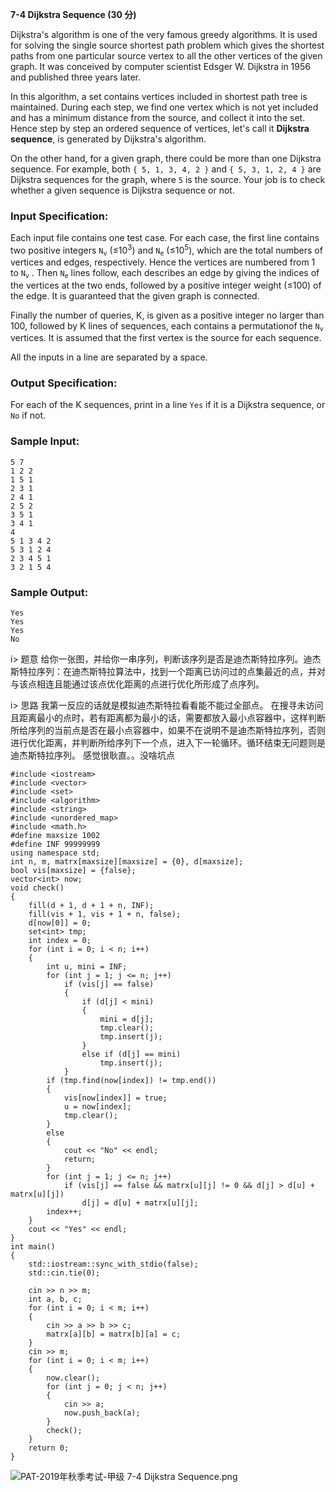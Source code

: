 **7-4 Dijkstra Sequence (30 分)**


Dijkstra's algorithm is one of the very famous greedy algorithms. It is used for solving the single source shortest path problem which gives the shortest paths from one particular source vertex to all the other vertices of the given graph. It was conceived by computer scientist Edsger W. Dijkstra in 1956 and published three years later.

In this algorithm, a set contains vertices included in shortest path tree is maintained. During each step, we find one vertex which is not yet included and has a minimum distance from the source, and collect it into the set. Hence step by step an ordered sequence of vertices, let's call it **Dijkstra sequence**, is generated by Dijkstra's algorithm.

On the other hand, for a given graph, there could be more than one Dijkstra sequence. For example, both `{ 5, 1, 3, 4, 2 }` and `{ 5, 3, 1, 2, 4 }` are Dijkstra sequences for the graph, where `5` is the source. Your job is to check whether a given sequence is Dijkstra sequence or not.

### Input Specification:
Each input file contains one test case. For each case, the first line contains two positive integers <code>N<sub>v</sub></code> (≤10<sup>3</sup>) and <code>N<sub>e</sub></code> (≤10<sup>5</sup>), which are the total numbers of vertices and edges, respectively. Hence the vertices are numbered from 1 to <code>N<sub>v</sub></code> .
Then <code>N​<sub>e</sub></code> lines follow, each describes an edge by giving the indices of the vertices at the two ends, followed by a positive integer weight (≤100) of the edge. It is guaranteed that the given graph is connected.

Finally the number of queries, K, is given as a positive integer no larger than 100, followed by K lines of sequences, each contains a permutationof the <code>N<sub>v</sub></code> vertices. It is assumed that the first vertex is the source for each sequence.

All the inputs in a line are separated by a space.

### Output Specification:
For each of the K sequences, print in a line `Yes` if it is a Dijkstra sequence, or `No` if not.

### Sample Input:
```
5 7
1 2 2
1 5 1
2 3 1
2 4 1
2 5 2
3 5 1
3 4 1
4
5 1 3 4 2
5 3 1 2 4
2 3 4 5 1
3 2 1 5 4
```
### Sample Output:
```
Yes
Yes
Yes
No
```

i> 题意
给你一张图，并给你一串序列，判断该序列是否是迪杰斯特拉序列。迪杰斯特拉序列：在迪杰斯特拉算法中，找到一个距离已访问过的点集最近的点，并对与该点相连且能通过该点优化距离的点进行优化所形成了点序列。

i> 思路
我第一反应的话就是模拟迪杰斯特拉看看能不能过全部点。
在搜寻未访问且距离最小的点时，若有距离都为最小的话，需要都放入最小点容器中，这样判断所给序列的当前点是否在最小点容器中，如果不在说明不是迪杰斯特拉序列，否则进行优化距离，并判断所给序列下一个点，进入下一轮循环。循环结束无问题则是迪杰斯特拉序列。
感觉很耿直。。没啥坑点

```
#include <iostream>
#include <vector>
#include <set>
#include <algorithm>
#include <string>
#include <unordered_map>
#include <math.h>
#define maxsize 1002
#define INF 99999999
using namespace std;
int n, m, matrx[maxsize][maxsize] = {0}, d[maxsize];
bool vis[maxsize] = {false};
vector<int> now;
void check()
{
    fill(d + 1, d + 1 + n, INF);
    fill(vis + 1, vis + 1 + n, false);
    d[now[0]] = 0;
    set<int> tmp;
    int index = 0;
    for (int i = 0; i < n; i++)
    {
        int u, mini = INF;
        for (int j = 1; j <= n; j++)
            if (vis[j] == false)
            {
                if (d[j] < mini)
                {
                    mini = d[j];
                    tmp.clear();
                    tmp.insert(j);
                }
                else if (d[j] == mini)
                    tmp.insert(j);
            }
        if (tmp.find(now[index]) != tmp.end())
        {
            vis[now[index]] = true;
            u = now[index];
            tmp.clear();
        }
        else
        {
            cout << "No" << endl;
            return;
        }
        for (int j = 1; j <= n; j++)
            if (vis[j] == false && matrx[u][j] != 0 && d[j] > d[u] + matrx[u][j])
                d[j] = d[u] + matrx[u][j];
        index++;
    }
    cout << "Yes" << endl;
}
int main()
{
    std::iostream::sync_with_stdio(false);
    std::cin.tie(0);

    cin >> n >> m;
    int a, b, c;
    for (int i = 0; i < m; i++)
    {
        cin >> a >> b >> c;
        matrx[a][b] = matrx[b][a] = c;
    }
    cin >> m;
    for (int i = 0; i < m; i++)
    {
        now.clear();
        for (int j = 0; j < n; j++)
        {
            cin >> a;
            now.push_back(a);
        }
        check();
    }
    return 0;
}
```

![PAT-2019年秋季考试-甲级 7-4 Dijkstra Sequence.png][1]


[1]: http://alomerry.com/usr/uploads/2020/01/3353628652.png